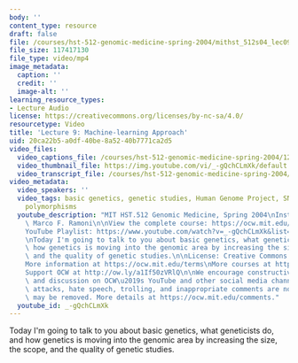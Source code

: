 ```yaml
---
body: ''
content_type: resource
draft: false
file: /courses/hst-512-genomic-medicine-spring-2004/mithst_512s04_lec09_360p_16_9.mp4
file_size: 117417130
file_type: video/mp4
image_metadata:
  caption: ''
  credit: ''
  image-alt: ''
learning_resource_types:
- Lecture Audio
license: https://creativecommons.org/licenses/by-nc-sa/4.0/
resourcetype: Video
title: 'Lecture 9: Machine-learning Approach'
uid: 20ca22b5-a0df-40be-8a52-40b7771ca2d5
video_files:
  video_captions_file: /courses/hst-512-genomic-medicine-spring-2004/12zXjSWh5BKEn4xaO5f25tlI92pDg-iBv_transcript.webvtt
  video_thumbnail_file: https://img.youtube.com/vi/_-gQchCLmXk/default.jpg
  video_transcript_file: /courses/hst-512-genomic-medicine-spring-2004/12zXjSWh5BKEn4xaO5f25tlI92pDg-iBv_transcript.pdf
video_metadata:
  video_speakers: ''
  video_tags: basic genetics, genetic studies, Human Genome Project, SNP, single nucleotide
    polymorphisms
  youtube_description: "MIT HST.512 Genomic Medicine, Spring 2004\nInstructor: Dr.\
    \ Marco F. Ramoni\n\nView the complete course: https://ocw.mit.edu/courses/hst-512-genomic-medicine-spring-2004/\n\
    YouTube Playlist: https://www.youtube.com/watch?v=_-gQchCLmXk&list=PLUl4u3cNGP613PJMNmRjAIdBr76goU1V5\n\
    \nToday I'm going to talk to you about basic genetics, what geneticists do, and\
    \ how genetics is moving into the genomic area by increasing the size, the scope,\
    \ and the quality of genetic studies.\n\nLicense: Creative Commons BY-NC-SA\n\
    More information at https://ocw.mit.edu/terms\nMore courses at https://ocw.mit.edu\n\
    Support OCW at http://ow.ly/a1If50zVRlQ\n\nWe encourage constructive comments\
    \ and discussion on OCW\u2019s YouTube and other social media channels. Personal\
    \ attacks, hate speech, trolling, and inappropriate comments are not allowed and\
    \ may be removed. More details at https://ocw.mit.edu/comments."
  youtube_id: _-gQchCLmXk
---
```

Today I'm going to talk to you about basic genetics, what geneticists do, and how genetics is moving into the genomic area by increasing the size, the scope, and the quality of genetic studies.
